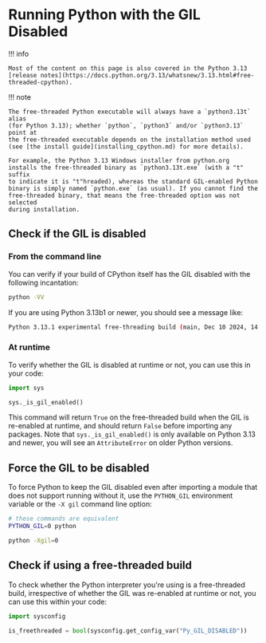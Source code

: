 # Running Python with the GIL Disabled

!!! info

    Most of the content on this page is also covered in the Python 3.13
    [release notes](https://docs.python.org/3.13/whatsnew/3.13.html#free-threaded-cpython).

!!! note

    The free-threaded Python executable will always have a `python3.13t` alias
    (for Python 3.13); whether `python`, `python3` and/or `python3.13` point at
    the free-threaded executable depends on the installation method used
    (see [the install guide](installing_cpython.md) for more details).

    For example, the Python 3.13 Windows installer from python.org
    installs the free-threaded binary as `python3.13t.exe` (with a "t" suffix
    to indicate it is "t"hreaded), whereas the standard GIL-enabled Python
    binary is simply named `python.exe` (as usual). If you cannot find the
    free-threaded binary, that means the free-threaded option was not selected
    during installation.

## Check if the GIL is disabled

### From the command line

You can verify if your build of CPython itself has the GIL disabled with the
following incantation:

```bash
python -VV
```

If you are using Python 3.13b1 or newer, you should see a message like:

```bash
Python 3.13.1 experimental free-threading build (main, Dec 10 2024, 14:07:41) [Clang 16.0.0 (clang-1600.0.26.4)]
```

### At runtime

To verify whether the GIL is disabled at runtime or not, you can use this in
your code:

```python
import sys

sys._is_gil_enabled()
```

This command will return `True` on the free-threaded build when the GIL is re-enabled at
runtime, and should return `False` before importing any packages. Note that
`sys._is_gil_enabled()` is only available on Python 3.13 and newer, you will
see an `AttributeError` on older Python versions.

## Force the GIL to be disabled

To force Python to keep the GIL disabled even after importing a module
that does not support running without it, use the `PYTHON_GIL` environment
variable or the `-X gil` command line option:

```bash
# these commands are equivalent
PYTHON_GIL=0 python

python -Xgil=0
```

## Check if using a free-threaded build

To check whether the Python interpreter you're using is a free-threaded build,
irrespective of whether the GIL was re-enabled at runtime or not, you can use
this within your code:

```python
import sysconfig

is_freethreaded = bool(sysconfig.get_config_var("Py_GIL_DISABLED"))
```
